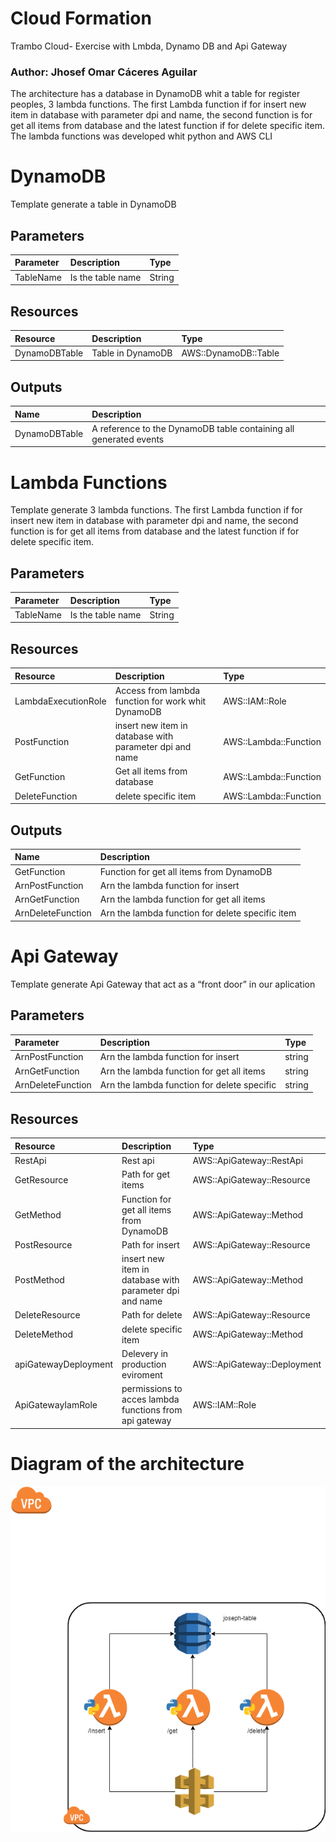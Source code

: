 ﻿# Cloud Formation
Trambo Cloud- Exercise with Lmbda, Dynamo DB and Api Gateway
### Author: Jhosef Omar Cáceres Aguilar

The architecture has a database in DynamoDB whit a table for register peoples, 3 lambda functions. The first Lambda function if for insert new item in database with parameter dpi and name, the second function is for get all items from database and the latest function if for delete specific item. The lambda functions was developed whit python and  AWS CLI


# DynamoDB
Template generate a table in DynamoDB

## Parameters

| Parameter | Description | Type 
| :--- | :---- | :----  
| TableName | Is the table name  | String    

## Resources

| Resource | Description | Type 
| :--- | :---- | :----  
| DynamoDBTable | Table in DynamoDB| AWS::DynamoDB::Table    

## Outputs

| Name | Description 
| :--- | :----   
| DynamoDBTable | A reference to the DynamoDB table containing all generated events 




# Lambda Functions
Template generate 3 lambda functions. The first Lambda function if for insert new item in database with parameter dpi and name, the second function is for get all items from database and the latest function if for delete specific item.




## Parameters

| Parameter | Description | Type 
| :--- | :---- | :----  
| TableName | Is the table name  | String    

## Resources

| Resource | Description | Type 
| :--- | :---- | :----  
| LambdaExecutionRole | Access from lambda function for work whit DynamoDB | AWS::IAM::Role   
| PostFunction | insert new item in database with parameter dpi and name| AWS::Lambda::Function  
| GetFunction | Get all items from database| AWS::Lambda::Function 
| DeleteFunction | delete specific item| AWS::Lambda::Function 

## Outputs

| Name | Description 
| :--- | :----   
| GetFunction | Function for get all items from DynamoDB
| ArnPostFunction | Arn the lambda function for insert
| ArnGetFunction | Arn the lambda function for get all items
| ArnDeleteFunction | Arn the lambda function for delete specific item

# Api Gateway
Template generate Api Gateway that act as a “front door” in our aplication 

## Parameters

| Parameter | Description | Type 
| :--- | :---- | :----  
| ArnPostFunction | Arn the lambda function for insert | string
| ArnGetFunction | Arn the lambda function for get all items | string
| ArnDeleteFunction | Arn the lambda function for delete specific  | string

## Resources

| Resource | Description | Type 
| :--- | :---- | :----  
| RestApi | Rest api| AWS::ApiGateway::RestApi    
| GetResource | Path for get items|AWS::ApiGateway::Resource   
| GetMethod |  Function for get all items from DynamoDB| AWS::ApiGateway::Method 
| PostResource | Path for insert| AWS::ApiGateway::Resource   
| PostMethod |  insert new item in database with parameter dpi and name| AWS::ApiGateway::Method  
| DeleteResource | Path for delete| AWS::ApiGateway::Resource   
| DeleteMethod | delete specific item| AWS::ApiGateway::Method   
| apiGatewayDeployment | Delevery in production eviroment | AWS::ApiGateway::Deployment
| ApiGatewayIamRole | permissions to acces lambda functions from api gateway| AWS::IAM::Role 




# Diagram of the architecture
![Diagram](AWS.png)
 

